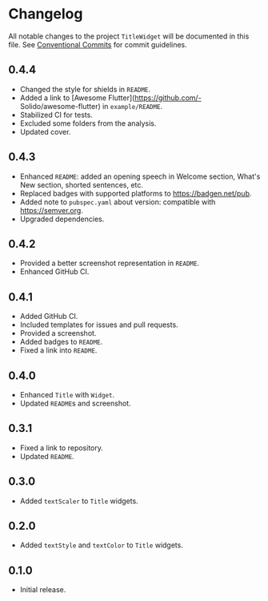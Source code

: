 # Changelog

All notable changes to the project `TitleWidget` will be documented in this file.
See [Conventional Commits](https://conventionalcommits.org) for commit guidelines.

## 0.4.4

- Changed the style for shields in `README`.
- Added a link to [Awesome Flutter](<https://github.com/-> Solido/awesome-flutter) in `example/README`.
- Stabilized CI for tests.
- Excluded some folders from the analysis.
- Updated cover.

## 0.4.3

- Enhanced `README`: added an opening speech in Welcome section, What's New section, shorted sentences, etc.
- Replaced badges with supported platforms to <https://badgen.net/pub>.
- Added note to `pubspec.yaml` about version: compatible with <https://semver.org>.
- Upgraded dependencies.

## 0.4.2

- Provided a better screenshot representation in `README`.
- Enhanced GitHub CI.

## 0.4.1

- Added GitHub CI.
- Included templates for issues and pull requests.
- Provided a screenshot.
- Added badges to `README`.
- Fixed a link into `README`.

## 0.4.0

- Enhanced `Title` with `Widget`.
- Updated `README`s and screenshot.

## 0.3.1

- Fixed a link to repository.
- Updated `README`.

## 0.3.0

- Added `textScaler` to `Title` widgets.

## 0.2.0

- Added `textStyle` and `textColor` to `Title` widgets.

## 0.1.0

- Initial release.

